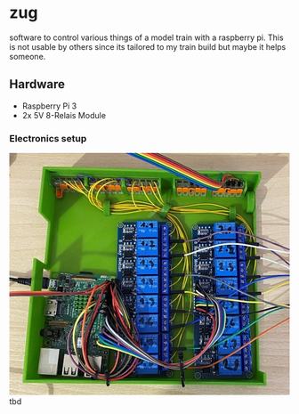# zug
software to control various things of a model train with a raspberry pi.
This is not usable by others since its tailored to my train build but maybe it helps someone.

## Hardware
- Raspberry Pi 3
- 2x  5V 8-Relais Module

### Electronics setup
![Electronics box](https://raw.githubusercontent.com/philphilphil/zug/master/elektrobox.jpg)
tbd
